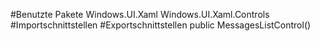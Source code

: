 #Benutzte Pakete
Windows.UI.Xaml
Windows.UI.Xaml.Controls
#Importschnittstellen
#Exportschnittstellen
public MessagesListControl()
